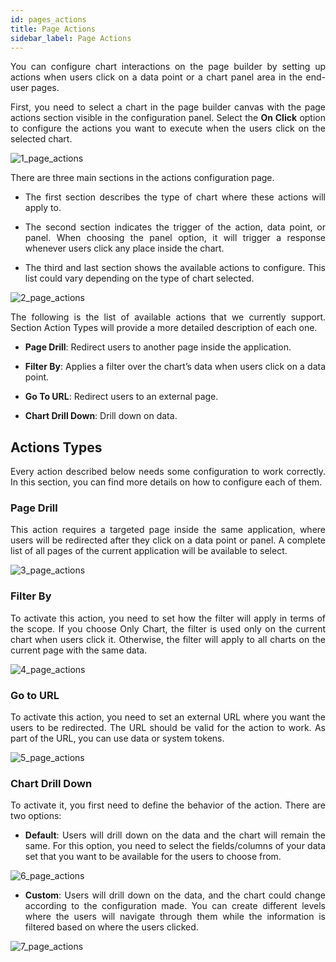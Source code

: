 ```yaml
---
id: pages_actions
title: Page Actions
sidebar_label: Page Actions
---
```


<div style="text-align: justify">

You can configure chart interactions on the page builder by setting up actions when users click on a data point or a chart panel area in the end-user pages.

First, you need to select a chart in the page builder canvas with the page actions section visible in the configuration panel. Select the **On Click** option to configure the actions you want to execute when the users click on the selected chart.

![1_page_actions](https://s3.amazonaws.com/cdn.qrvey.com/documentation_assets/ui-docs/builders/page_actions/page_act_1.png#thumbnail-40)


There are three main sections in the actions configuration page. 

* The first section describes the type of chart where these actions will apply to.

* The second section indicates the trigger of the action, data point, or panel. When choosing the panel option, it will trigger a response whenever users click any place inside the chart.

* The third and last section shows the available actions to configure. This list could vary depending on the type of chart selected.


![2_page_actions](https://s3.amazonaws.com/cdn.qrvey.com/documentation_assets/ui-docs/builders/page_actions/page_act_2.png#thumbnail-60)

The following is the list of available actions that we currently support. Section Action Types will provide a more detailed description of each one.

* **Page Drill**: Redirect users to another page inside the application.

* **Filter By**: Applies a filter over the chart’s data when users click on a data point.

* **Go To URL**: Redirect users to an external page.

* **Chart Drill Down**: Drill down on data.

## Actions Types

Every action described below needs some configuration to work correctly. In this section, you can find more details on how to configure each of them.

### Page Drill
This action requires a targeted page inside the same application, where users will be redirected after they click on a data point or panel. A complete list of all pages of the current application will be available to select.

![3_page_actions](https://s3.amazonaws.com/cdn.qrvey.com/documentation_assets/ui-docs/builders/page_actions/page_act_3.png#thumbnail-60)

### Filter By
To activate this action, you need to set how the filter will apply in terms of the scope. If you choose Only Chart, the filter is used only on the current chart when users click it. Otherwise, the filter will apply to all charts on the current page with the same data.

![4_page_actions](https://s3.amazonaws.com/cdn.qrvey.com/documentation_assets/ui-docs/builders/page_actions/page_act_4.png#thumbnail-40)

### Go to URL
To activate this action, you need to set an external URL where you want the users to be redirected. The URL should be valid for the action to work. As part of the URL, you can use data or system tokens.

![5_page_actions](https://s3.amazonaws.com/cdn.qrvey.com/documentation_assets/ui-docs/builders/page_actions/page_act_5.png#thumbnail-60)


### Chart Drill Down
To activate it, you first need to define the behavior of the action. There are two options:
* **Default**: Users will drill down on the data and the chart will remain the same. For this option, you need to select the fields/columns of your data set that you want to be available for the users to choose from.


![6_page_actions](https://s3.amazonaws.com/cdn.qrvey.com/documentation_assets/ui-docs/builders/page_actions/page_act_6.png#thumbnail-80)

* **Custom**: Users will drill down on the data, and the chart could change according to the configuration made. You can create different levels where the users will navigate through them while the information is filtered based on where the users clicked.


![7_page_actions](https://s3.amazonaws.com/cdn.qrvey.com/documentation_assets/ui-docs/builders/page_actions/page_act_7.png#thumbnail-60)


